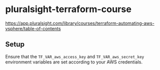 # pluralsight-terraform-course
https://app.pluralsight.com/library/courses/terraform-automating-aws-vsphere/table-of-contents

## Setup
Ensure that the `TF_VAR_aws_access_key` and `TF_VAR_aws_secret_key` environment variables are set according to your AWS credentials.